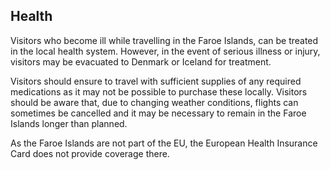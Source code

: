 ## Health

Visitors who become ill while travelling in the Faroe Islands, can be treated in the local health system. However, in the event of serious illness or injury, visitors may be evacuated to Denmark or Iceland for treatment.

Visitors should ensure to travel with sufficient supplies of any required medications as it may not be possible to purchase these locally. Visitors should be aware that, due to changing weather conditions, flights can sometimes be cancelled and it may be necessary to remain in the Faroe Islands longer than planned.

As the Faroe Islands are not part of the EU, the European Health Insurance Card does not provide coverage there.